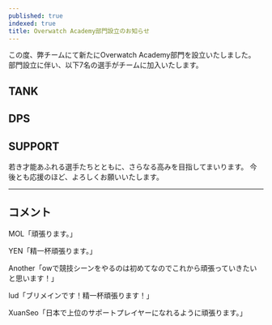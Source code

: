 ```yaml
---
published: true
indexed: true
title: Overwatch Academy部門設立のお知らせ
---
```


<script>
	import Member from '$lib/components/news/util/Member.svelte';

	const TANKS = [
		{
			name: 'MOL',
			socials: {
				twitter: 'moruka0824',
				twitch: 'mol_ow'
			}
		}
	];

	const DPS = [
		{
			name: 'YEN',
			socials: { twitter: 'yen_0w' }
		},
		{
			name: 'Another',
			socials: {
				twitter: 'Another3354',
				twitch: 'another_1025'
			}
		},
		{
			name: 'tino',
			socials: {
				twitter: 'rqa_j',
				twitch: 'rqa_ow'
			}
		}
	];

	const SUPPORTS = [
		{
			name: 'lud',
			socials: { twitter: 'Luvica_Lore' }
		},
		{
			name: 'XuanSeo',
			socials: {
				twitter: 'XuanSeo_OW',
				twitch: 'XuanSeo'
			}
		},
		{
			name: 'hotaro',
			socials: {
				twitter: 'Hotaro_ow',
				twitch: 'hotaro_ow'
			}
		}
	];
</script>

この度、弊チームにて新たにOverwatch Academy部門を設立いたしました。
部門設立に伴い、以下7名の選手がチームに加入いたします。

## TANK

<Member members={TANKS} />

## DPS

<Member members={DPS} />

## SUPPORT

<Member members={SUPPORTS} />

若き才能あふれる選手たちとともに、さらなる高みを目指してまいります。
今後とも応援のほど、よろしくお願いいたします。

---

## コメント

MOL「頑張ります。」

YEN「精一杯頑張ります。」

<!-- tino「」 -->

Another「owで競技シーンをやるのは初めてなのでこれから頑張っていきたいと思います！」

lud「ブリメインです！精一杯頑張ります！」

XuanSeo「日本で上位のサポートプレイヤーになれるように頑張ります。」

<!-- hotaro「」 -->
